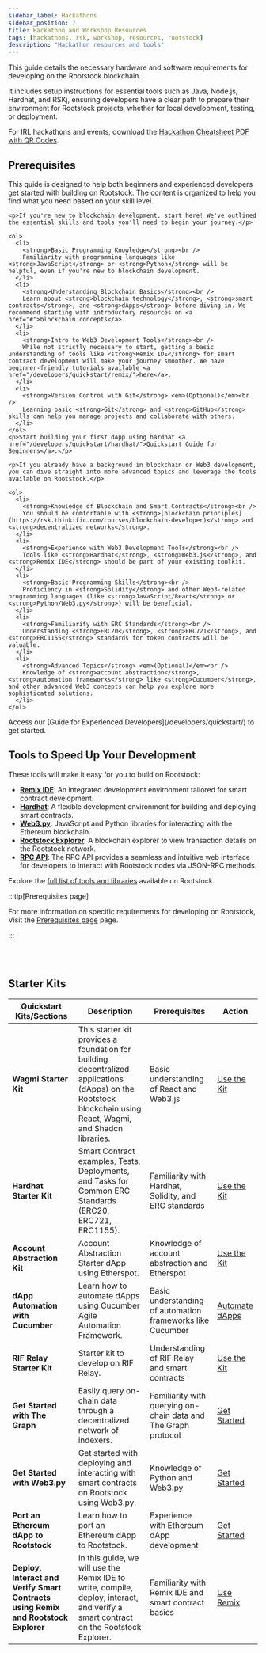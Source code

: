 ```yaml
---
sidebar_label: Hackathons 
sidebar_position: 7
title: Hackathon and Workshop Resources
tags: [hackathons, rsk, workshop, resources, rootstock]
description: "Hackathon resources and tools"
---
```


This guide details the necessary hardware and software requirements for developing on the Rootstock blockchain. 

It includes setup instructions for essential tools such as Java, Node.js, Hardhat, and RSKj, ensuring developers have a clear path to prepare their environment for Rootstock projects, whether for local development, testing, or deployment. 

For IRL hackathons and events, download the [Hackathon Cheatsheet PDF with QR Codes](/rootstock-cheatsheet.pdf).





## Prerequisites

This guide is designed to help both beginners and experienced developers get started with building on Rootstock. The content is organized to help you find what you need based on your skill level.

<Tabs>
  <TabItem value="beginners" label="Beginners" default>
    
    <p>If you're new to blockchain development, start here! We've outlined the essential skills and tools you'll need to begin your journey.</p>

    <ol>
      <li>
        <strong>Basic Programming Knowledge</strong><br />
        Familiarity with programming languages like <strong>JavaScript</strong> or <strong>Python</strong> will be helpful, even if you're new to blockchain development.
      </li>
      <li>
        <strong>Understanding Blockchain Basics</strong><br />
        Learn about <strong>blockchain technology</strong>, <strong>smart contracts</strong>, and <strong>dApps</strong> before diving in. We recommend starting with introductory resources on <a href="#">blockchain concepts</a>.
      </li>
      <li>
        <strong>Intro to Web3 Development Tools</strong><br />
        While not strictly necessary to start, getting a basic understanding of tools like <strong>Remix IDE</strong> for smart contract development will make your journey smoother. We have beginner-friendly tutorials available <a href="/developers/quickstart/remix/">here</a>.
      </li>
      <li>
        <strong>Version Control with Git</strong> <em>(Optional)</em><br />
        Learning basic <strong>Git</strong> and <strong>GitHub</strong> skills can help you manage projects and collaborate with others.
      </li>
    </ol>
    <p>Start building your first dApp using hardhat <a href="/developers/quickstart/hardhat/">Quickstart Guide for Beginners</a>.</p>
  </TabItem>

  <TabItem value="experienced" label="Experienced Developers">
    
    <p>If you already have a background in blockchain or Web3 development, you can dive straight into more advanced topics and leverage the tools available on Rootstock.</p>

    <ol>
      <li>
        <strong>Knowledge of Blockchain and Smart Contracts</strong><br />
        You should be comfortable with <strong>[blockchain principles](https://rsk.thinkific.com/courses/blockchain-developer)</strong> and <strong>decentralized networks</strong>.
      </li>
      <li>
        <strong>Experience with Web3 Development Tools</strong><br />
        Tools like <strong>Hardhat</strong>, <strong>Web3.js</strong>, and <strong>Remix IDE</strong> should be part of your existing toolkit.
      </li>
      <li>
        <strong>Basic Programming Skills</strong><br />
        Proficiency in <strong>Solidity</strong> and other Web3-related programming languages (like <strong>JavaScript/React</strong> or <strong>Python/Web3.py</strong>) will be beneficial.
      </li>
      <li>
        <strong>Familiarity with ERC Standards</strong><br />
        Understanding <strong>ERC20</strong>, <strong>ERC721</strong>, and <strong>ERC1155</strong> standards for token contracts will be valuable.
      </li>
      <li>
        <strong>Advanced Topics</strong> <em>(Optional)</em><br />
        Knowledge of <strong>account abstraction</strong>, <strong>automation frameworks</strong> like <strong>Cucumber</strong>, and other advanced Web3 concepts can help you explore more sophisticated solutions.
      </li>
    </ol>
   
 <p>Access our [Guide for Experienced Developers](/developers/quickstart/) to get started.</p>
  </TabItem>
</Tabs>


## Tools to Speed Up Your Development

These tools will make it easy for you to build on Rootstock:

- **[Remix IDE](/developers/quickstart/remix/)**: An integrated development environment tailored for smart contract development.
- **[Hardhat](/developers/quickstart/hardhat/)**: A flexible development environment for building and deploying smart contracts.
- **[Web3.py](/developers/quickstart/web3-python/)**: JavaScript and Python libraries for interacting with the Ethereum blockchain.
- **[Rootstock Explorer](https://explorer.testnet.rootstock.io/)**: A blockchain explorer to view transaction details on the Rootstock network.
- **[RPC API](/developers/rpc-api/)**: The RPC API provides a seamless and intuitive web interface for developers to interact with Rootstock nodes via JSON-RPC methods.

Explore the [full list of tools and libraries](/dev-tools/) available on Rootstock.

:::tip[Prerequisites page]

For more information on specific requirements for developing on Rootstock, Visit the [Prerequisites page](/developers/requirements/") page.

:::


<Card
  title="Rootstock Hackathon Cheatsheet"
  description="The Rootstock Hackathon Cheatsheet is a concise reference guide for developers aiming to deploy decentralized applications (dApps) on the Rootstock network."
  link="https://cheatography.com/devrelrootstock/cheat-sheets/rootstock-dev/"
/>

<br></br>

## Starter Kits

| Quickstart Kits/Sections                                      | Description                                                                                             | Prerequisites                                                      | Action                     |
|---------------------------------------------------------------|---------------------------------------------------------------------------------------------------------|-------------------------------------------------------------------|----------------------------|
| **Wagmi Starter Kit**                                          | This starter kit provides a foundation for building decentralized applications (dApps) on the Rootstock blockchain using React, Wagmi, and Shadcn libraries. | Basic understanding of React and Web3.js                           | [Use the Kit](https://dev.rootstock.io/developers/quickstart/wagmi/)               |
| **Hardhat Starter Kit**                                        | Smart Contract examples, Tests, Deployments, and Tasks for Common ERC Standards (ERC20, ERC721, ERC1155).| Familiarity with Hardhat, Solidity, and ERC standards              | [Use the Kit](https://dev.rootstock.io/developers/quickstart/hardhat/)                |
| **Account Abstraction Kit**                                    | Account Abstraction Starter dApp using Etherspot.                                                        | Knowledge of account abstraction and Etherspot                     | [Use the Kit](https://dev.rootstock.io/developers/quickstart/rootstock-etherspot/)                |
| **dApp Automation with Cucumber**                              | Learn how to automate dApps using Cucumber Agile Automation Framework.                                   | Basic understanding of automation frameworks like Cucumber         | [Automate dApps](https://dev.rootstock.io/resources/tutorials/dapp-automation-cucumber/)             |
| **RIF Relay Starter Kit**                                      | Starter kit to develop on RIF Relay.                                                                     | Understanding of RIF Relay and smart contracts                     | [Use the Kit](https://dev.rootstock.io/developers/integrate/rif-relay/sample-dapp/)                    |
| **Get Started with The Graph**                                 | Easily query on-chain data through a decentralized network of indexers.                                  | Familiarity with querying on-chain data and The Graph protocol      | [Get Started](https://dev.rootstock.io/dev-tools/thegraph/)                |
| **Get Started with Web3.py**                                   | Get started with deploying and interacting with smart contracts on Rootstock using Web3.py.              | Knowledge of Python and Web3.py                                    | [Get Started](https://dev.rootstock.io/developers/quickstart/web3-python/)               |
| **Port an Ethereum dApp to Rootstock**                         | Learn how to port an Ethereum dApp to Rootstock.                                                         | Experience with Ethereum dApp development                          | [Get Started](https://dev.rootstock.io/resources/port-to-rootstock/ethereum-dapp/)               |
| **Deploy, Interact and Verify Smart Contracts using Remix and Rootstock Explorer** | In this guide, we will use the Remix IDE to write, compile, deploy, interact, and verify a smart contract on the Rootstock Explorer. | Familiarity with Remix IDE and smart contract basics               | [Use Remix](https://dev.rootstock.io/developers/quickstart/remix/)                  |
